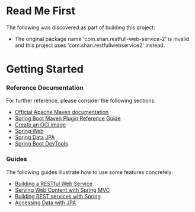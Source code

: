 # Read Me First
The following was discovered as part of building this project:

* The original package name 'com.shan.restfull-web-service-2' is invalid and this project uses 'com.shan.restfullwebservice2' instead.

# Getting Started

### Reference Documentation
For further reference, please consider the following sections:

* [Official Apache Maven documentation](https://maven.apache.org/guides/index.html)
* [Spring Boot Maven Plugin Reference Guide](https://docs.spring.io/spring-boot/docs/3.0.0-RC2/maven-plugin/reference/html/)
* [Create an OCI image](https://docs.spring.io/spring-boot/docs/3.0.0-RC2/maven-plugin/reference/html/#build-image)
* [Spring Web](https://docs.spring.io/spring-boot/docs/3.0.0-RC2/reference/htmlsingle/#web)
* [Spring Data JPA](https://docs.spring.io/spring-boot/docs/3.0.0-RC2/reference/htmlsingle/#data.sql.jpa-and-spring-data)
* [Spring Boot DevTools](https://docs.spring.io/spring-boot/docs/3.0.0-RC2/reference/htmlsingle/#using.devtools)

### Guides
The following guides illustrate how to use some features concretely:

* [Building a RESTful Web Service](https://spring.io/guides/gs/rest-service/)
* [Serving Web Content with Spring MVC](https://spring.io/guides/gs/serving-web-content/)
* [Building REST services with Spring](https://spring.io/guides/tutorials/rest/)
* [Accessing Data with JPA](https://spring.io/guides/gs/accessing-data-jpa/)

